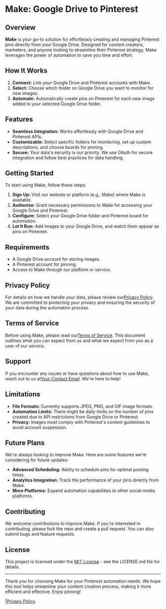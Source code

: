 # Make: Google Drive to Pinterest

## Overview

**Make** is your go-to solution for effortlessly creating and managing Pinterest pins directly from your Google Drive. Designed for content creators, marketers, and anyone looking to streamline their Pinterest strategy, Make leverages the power of automation to save you time and effort.

## How It Works

1. **Connect:** Link your Google Drive and Pinterest accounts with Make.
2. **Select:** Choose which folder on Google Drive you want to monitor for new images.
3. **Automate:** Automatically create pins on Pinterest for each new image added to your selected Google Drive folder.

## Features

- **Seamless Integration:** Works effortlessly with Google Drive and Pinterest APIs.
- **Customizable:** Select specific folders for monitoring, set up custom descriptions, and choose boards for pinning.
- **Secure:** Your data's security is our priority. We use OAuth for secure integration and follow best practices for data handling.

## Getting Started

To start using Make, follow these steps:

1. **Sign Up:** Visit our website or platform (e.g., Make) where Make is available.
2. **Authorize:** Grant necessary permissions to Make for accessing your Google Drive and Pinterest.
3. **Configure:** Select your Google Drive folder and Pinterest board for automation.
4. **Let It Run:** Add images to your Google Drive, and watch them appear as pins on Pinterest.

## Requirements

- A Google Drive account for storing images.
- A Pinterest account for pinning.
- Access to Make through our platform or service.

## Privacy Policy

For details on how we handle your data, please review our[Privacy Policy](#). We are committed to protecting your privacy and ensuring the security of your data during the automation process.

## Terms of Service

Before using Make, please read our[Terms of Service](#). This document outlines what you can expect from us and what we expect from you as a user of our service.

## Support

If you encounter any issues or have questions about how to use Make, reach out to us at[Your Contact Email](#). We're here to help!

## Limitations

- **File Formats:** Currently supports JPEG, PNG, and GIF image formats.
- **Automation Limits:** There might be daily limits on the number of pins created due to API restrictions from Google Drive or Pinterest.
- **Privacy:** Images must comply with Pinterest's content guidelines to avoid account suspension.

## Future Plans

We're always looking to improve Make. Here are some features we're considering for future updates:

- **Advanced Scheduling:** Ability to schedule pins for optimal posting times.
- **Analytics Integration:** Track the performance of your pins directly from Make.
- **More Platforms:** Expand automation capabilities to other social media platforms.

## Contributing

We welcome contributions to improve Make. If you're interested in contributing, please fork the repo and create a pull request. You can also submit bugs and feature requests.

## License

This project is licensed under the [MIT License](#) - see the LICENSE.md file for details.

---

Thank you for choosing Make for your Pinterest automation needs. We hope this tool helps streamline your content creation process, making it more efficient and effective. Enjoy pinning!

 |[Privacy Policy](#).
